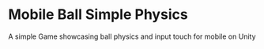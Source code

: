 # Mobile Ball Simple Physics
 
A simple Game showcasing ball physics and input touch for mobile on Unity

